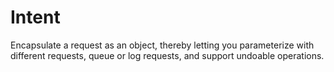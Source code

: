 # Intent

Encapsulate a request as an object, thereby letting you
parameterize with different requests, queue or log requests,
and support undoable operations.